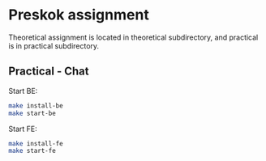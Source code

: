 # Preskok assignment

Theoretical assignment is located in theoretical subdirectory,
and practical is in practical subdirectory.

## Practical - Chat


Start BE:
```bash
make install-be
make start-be

```

Start FE:
```bash
make install-fe
make start-fe

```
